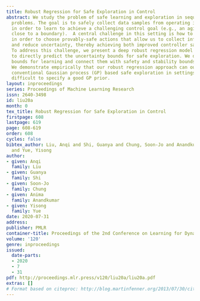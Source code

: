 ```yaml
---
title: Robust Regression for Safe Exploration in Control
abstract: We study the problem of safe learning and exploration in sequential control
  problems. The goal is to safely collect data samples from operating in an environment,
  in order to learn to achieve a challenging control goal (e.g., an agile maneuver
  close to a boundary).  A central challenge in this setting is how to quantify uncertainty
  in order to choose provably-safe actions that allow us to collect informative data
  and reduce uncertainty, thereby achieving both improved controller safety and optimality.
  To address this challenge, we present a deep robust regression model that is trained
  to directly predict the uncertainty bounds for safe exploration. We derive generalization
  bounds for learning and connect them with safety and stability bounds in control.
  We demonstrate empirically that our robust regression approach can outperform the
  conventional Gaussian process (GP) based safe exploration in settings where it is
  difficult to specify a good GP prior.
layout: inproceedings
series: Proceedings of Machine Learning Research
issn: 2640-3498
id: liu20a
month: 0
tex_title: Robust Regression for Safe Exploration in Control
firstpage: 608
lastpage: 619
page: 608-619
order: 608
cycles: false
bibtex_author: Liu, Anqi and Shi, Guanya and Chung, Soon-Jo and Anandkumar, Anima
  and Yue, Yisong
author:
- given: Anqi
  family: Liu
- given: Guanya
  family: Shi
- given: Soon-Jo
  family: Chung
- given: Anima
  family: Anandkumar
- given: Yisong
  family: Yue
date: 2020-07-31
address: 
publisher: PMLR
container-title: Proceedings of the 2nd Conference on Learning for Dynamics and Control
volume: '120'
genre: inproceedings
issued:
  date-parts:
  - 2020
  - 7
  - 31
pdf: http://proceedings.mlr.press/v120/liu20a/liu20a.pdf
extras: []
# Format based on citeproc: http://blog.martinfenner.org/2013/07/30/citeproc-yaml-for-bibliographies/
---
```

